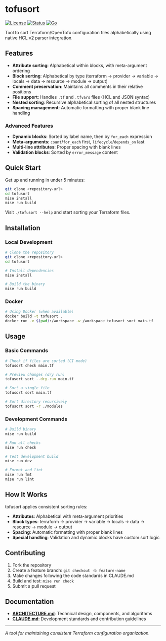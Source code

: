 # tofusort

[![License](https://img.shields.io/badge/license-AGPL--3.0-blue.svg)](LICENSE)
[![Status](https://img.shields.io/badge/status-active-success)](https://img.shields.io/badge/status-active-success)
[![Go](https://img.shields.io/badge/go-blue.svg)](https://go.dev/)

Tool to sort Terraform/OpenTofu configuration files alphabetically using native HCL v2 parser integration.

## Features

- **Attribute sorting**: Alphabetical within blocks, with meta-argument ordering
- **Block sorting**: Alphabetical by type (terraform → provider → variable → locals → data → resource → module → output)
- **Comment preservation**: Maintains all comments in their relative positions
- **File support**: Handles `.tf` and `.tfvars` files (HCL and JSON syntax)
- **Nested sorting**: Recursive alphabetical sorting of all nested structures
- **Spacing management**: Automatic formatting with proper blank line handling

### Advanced Features

- **Dynamic blocks**: Sorted by label name, then by `for_each` expression
- **Meta-arguments**: `count`/`for_each` first, `lifecycle`/`depends_on` last
- **Multi-line attributes**: Proper spacing with blank lines
- **Validation blocks**: Sorted by `error_message` content

## Quick Start

Get up and running in under 5 minutes:

```bash
git clone <repository-url>
cd tofusort
mise install
mise run build
```

Visit `./tofusort --help` and start sorting your Terraform files.

## Installation

### Local Development

```bash
# Clone the repository
git clone <repository-url>
cd tofusort

# Install dependencies
mise install

# Build the binary
mise run build
```

### Docker

```bash
# Using Docker (when available)
docker build -t tofusort .
docker run -v $(pwd):/workspace -w /workspace tofusort sort main.tf
```

## Usage

### Basic Commands

```bash
# Check if files are sorted (CI mode)
tofusort check main.tf

# Preview changes (dry run)
tofusort sort --dry-run main.tf

# Sort a single file
tofusort sort main.tf

# Sort directory recursively  
tofusort sort -r ./modules
```

### Development Commands

```bash
# Build binary
mise run build

# Run all checks
mise run check

# Test development build
mise run dev

# Format and lint
mise run fmt
mise run lint
```

## How It Works

tofusort applies consistent sorting rules:
- **Attributes**: Alphabetical with meta-argument priorities
- **Block types**: terraform → provider → variable → locals → data → resource → module → output
- **Spacing**: Automatic formatting with proper blank lines
- **Special handling**: Validation and dynamic blocks have custom sort logic

## Contributing

1. Fork the repository
2. Create a feature branch: `git checkout -b feature-name`
3. Make changes following the code standards in CLAUDE.md
4. Build and test: `mise run check`
5. Submit a pull request

## Documentation

- **[ARCHITECTURE.md](ARCHITECTURE.md)**: Technical design, components, and algorithms
- **[CLAUDE.md](CLAUDE.md)**: Development standards and contribution guidelines

---

*A tool for maintaining consistent Terraform configuration organization.*
